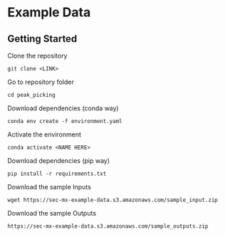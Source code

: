 # Example Data

## Getting Started

Clone the repository

```
git clone <LINK>
```

Go to repository folder

```
cd peak_picking
```

Download dependencies (conda way)

```
conda env create -f environment.yaml
```

Activate the environment

```
conda activate <NAME HERE>
```

Download dependencies (pip way)

```
pip install -r requirements.txt
```

Download the sample Inputs

```
wget https://sec-mx-example-data.s3.amazonaws.com/sample_input.zip
```

Download the sample Outputs

```
https://sec-mx-example-data.s3.amazonaws.com/sample_outputs.zip
```
